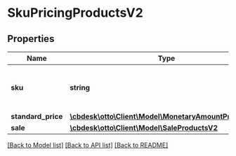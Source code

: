 # SkuPricingProductsV2

## Properties
Name | Type | Description | Notes
------------ | ------------- | ------------- | -------------
**sku** | **string** | The standard price as defined by the partner. | 
**standard_price** | [**\cbdesk\otto\Client\Model\MonetaryAmountProductsV2**](MonetaryAmountProductsV2.md) |  | 
**sale** | [**\cbdesk\otto\Client\Model\SaleProductsV2**](SaleProductsV2.md) |  | [optional] 

[[Back to Model list]](../../README.md#documentation-for-models) [[Back to API list]](../../README.md#documentation-for-api-endpoints) [[Back to README]](../../README.md)

